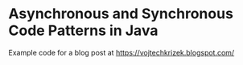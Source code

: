 # Asynchronous and Synchronous Code Patterns in Java
Example code for a blog post at https://vojtechkrizek.blogspot.com/
